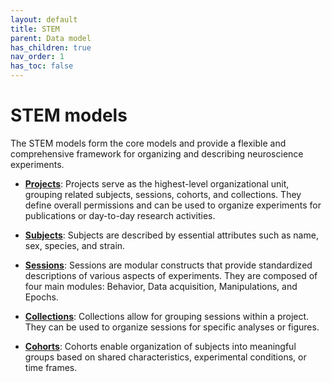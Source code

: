 ```yaml
---
layout: default
title: STEM
parent: Data model
has_children: true
nav_order: 1
has_toc: false
---
```


# STEM models

The STEM models form the core models and provide a flexible and comprehensive framework for organizing and describing neuroscience experiments.

- [**Projects**]({{site.baseurl}}/datamodel/stem/project): Projects serve as the highest-level organizational unit, grouping related subjects, sessions, cohorts, and collections. They define overall permissions and can be used to organize experiments for publications or day-to-day research activities.

- [**Subjects**]({{site.baseurl}}/datamodel/stem/subject): Subjects are described by essential attributes such as name, sex, species, and strain.

- [**Sessions**]({{site.baseurl}}/datamodel/stem/session): Sessions are modular constructs that provide standardized descriptions of various aspects of experiments. They are composed of four main modules: Behavior, Data acquisition, Manipulations, and Epochs. 

- [**Collections**]({{site.baseurl}}/datamodel/stem/collection): Collections allow for grouping sessions within a project. They can be used to organize sessions for specific analyses or figures.

- [**Cohorts**]({{site.baseurl}}/datamodel/stem/cohort): Cohorts enable organization of subjects into meaningful groups based on shared characteristics, experimental conditions, or time frames.